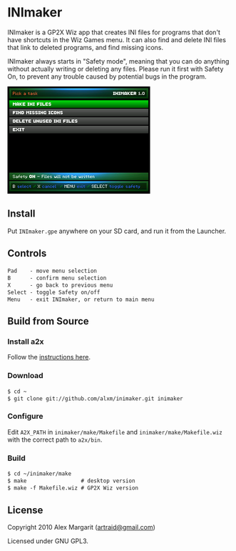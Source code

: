 INImaker
========

INImaker is a GP2X Wiz app that creates INI files for programs that don't have shortcuts in the Wiz Games menu. It can also find and delete INI files that link to deleted programs, and find missing icons.

INImaker always starts in "Safety mode", meaning that you can do anything without actually writing or deleting any files. Please run it first with Safety On, to prevent any trouble caused by potential bugs in the program.

![INImaker Screenshot](https://github.com/alxm/inimaker/raw/master/screenshots/inimaker1.png "INImaker Screenshot")

Install
-------

Put `INImaker.gpe` anywhere on your SD card, and run it from the Launcher.

Controls
--------

    Pad    - move menu selection
    B      - confirm menu selection
    X      - go back to previous menu
    Select - toggle Safety on/off
    Menu   - exit INImaker, or return to main menu

Build from Source
-----------------

### Install a2x

Follow the [instructions here](https://github.com/alxm/a2x#readme).

### Download

    $ cd ~
    $ git clone git://github.com/alxm/inimaker.git inimaker

### Configure

Edit `A2X_PATH` in `inimaker/make/Makefile` and `inimaker/make/Makefile.wiz` with the correct path to `a2x/bin`.

### Build

    $ cd ~/inimaker/make
    $ make                 # desktop version
    $ make -f Makefile.wiz # GP2X Wiz version

License
-------

Copyright 2010 Alex Margarit (artraid@gmail.com)

Licensed under GNU GPL3.
